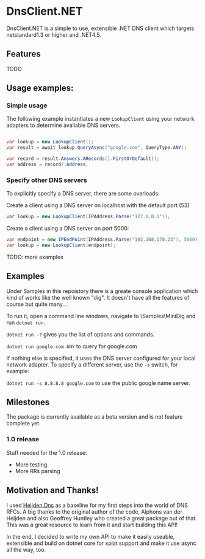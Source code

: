 # DnsClient.NET
DnsClient.NET is a simple to use, extensible .NET DNS client which targets netstandard1.3 or higher and .NET4.5.

## Features
TODO

## Usage examples:
### Simple usage
The following example instantiates a new `LookupClient` using your network adapters to determine available DNS servers.

``` csharp

var lookup = new LookupClient();
var result = await lookup.QueryAsync("google.com", QueryType.ANY);

var record = result.Answers.ARecords().FirstOrDefault();
var address = record?.Address;

``` 

### Specify other DNS servers
To explicitly specify a DNS server, there are some overloads:

Create a client using a DNS server on localhost with the default port (53)

``` csharp
var lookup = new LookupClient(IPAddress.Parse("127.0.0.1"));
```

Create a client using a DNS server on port 5000:

``` csharp
var endpoint = new IPEndPoint(IPAddress.Parse("192.168.178.23"), 5000);
var lookup = new LookupClient(endpoint);
```

TODO: more examples

## Examples
Under Samples in this repoistory there is a greate console application which kind of works like the well known "dig".
It doesn't have all the features of course but quite many...

To run it, open a command line windows, navigate to \Samples\MiniDig and run `dotnet run`.

`dotnet run -?` gives you the list of options and commands.

`dotnet run google.com ANY` to query for google.com

If nothing else is specified, it uses the DNS server configured for your local network adapter.
To specify a different server, use the `-s` switch, for example:

`dotnet run -s 8.8.8.8 google.com` to use the public google name server.

## Milestones
The package is currently available as a beta version and is not feature complete yet.

### 1.0 release
Stuff needed for the 1.0 release:
* More testing
* More RRs parsing

## Motivation and Thanks!
I used [Heijden.Dns](https://github.com/ghuntley/Heijden.Dns) as a baseline for my first steps into the world of DNS RFCs. A big thanks to the original author of the code, Alphons van der Heijden and also Geoffrey Huntley who created a great package out of that.
This was a great resource to learn from it and start building this API!

In the end, I decided to write my own API to make it easily useable, extensible and build on dotnet core for xplat support and make it use async all the way, too.
